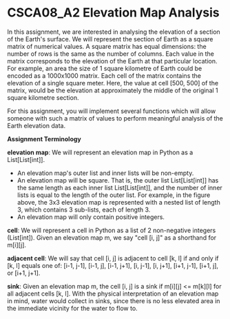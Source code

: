 # CSCA08_A2 Elevation Map Analysis

In this assignment, we are interested in analysing the elevation of a section of the Earth's surface. We will represent the section of Earth as a square matrix of numerical values. A square matrix has equal dimensions: the number of rows is the same as the number of columns. Each value in the matrix corresponds to the elevation of the Earth at that particular location. For example, an area the size of 1 square kilometre of Earth could be encoded as a 1000x1000 matrix. Each cell of the matrix contains the elevation of a single square meter. Here, the value at cell [500, 500] of the matrix, would be the elevation at approximately the middle of the original 1 square kilometre section.

For this assignment, you will implement several functions which will allow someone with such a matrix of values to perform meaningful analysis of the Earth elevation data.

**Assignment Terminology**

**elevation map**: We will represent an elevation map in Python as a List[List[int]]. 
* An elevation map's outer list and inner lists will be non-empty.
* An elevation map will be square. That is, the outer list List[List[int]] has the same length as each inner list List[List[int]], and the number of inner lists is equal to the length of the outer list. For example, in the figure above, the 3x3 elevation map is represented with a nested list of length 3, which contains 3 sub-lists, each of length 3.
* An elevation map will only contain positive integers.
  
**cell**: We will represent a cell in Python as a list of 2 non-negative integers (List[int]). Given an elevation map m, we say "cell [i, j]" as a shorthand for m[i][j].

**adjacent cell**: We will say that cell [i, j] is adjacent to cell [k, l] if and only if [k, l] equals one of:
[i-1, j-1], [i-1, j], [i-1, j+1], [i, j-1], [i, j+1], [i+1, j-1], [i+1, j], or [i+1, j+1].
 
**sink**: Given an elevation map m, the cell [i, j] is a sink if m[i][j] <= m[k][l] for all adjacent cells [k, l]. With the physical interpretation of an elevation map in mind, water would collect in sinks, since there is no less elevated area in the immediate vicinity for the water to flow to. 

